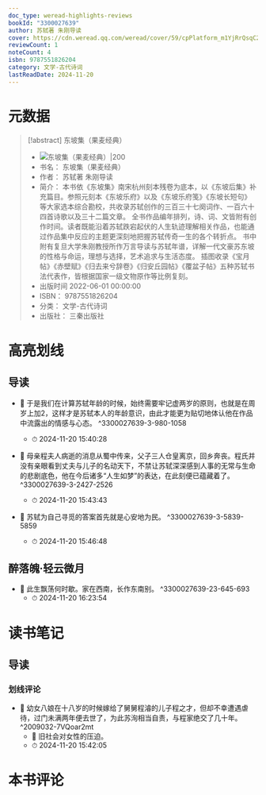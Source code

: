 ```yaml
---
doc_type: weread-highlights-reviews
bookId: "3300027639"
author: 苏轼著 朱刚导读
cover: https://cdn.weread.qq.com/weread/cover/59/cpPlatform_m1YjRrQsqC2pg4E6irGsQk/t7_cpPlatform_m1YjRrQsqC2pg4E6irGsQk.jpg
reviewCount: 1
noteCount: 4
isbn: 9787551826204
category: 文学-古代诗词
lastReadDate: 2024-11-20
---
```

# 元数据
> [!abstract] 东坡集（果麦经典）
> - ![ 东坡集（果麦经典）|200](https://cdn.weread.qq.com/weread/cover/59/cpPlatform_m1YjRrQsqC2pg4E6irGsQk/t7_cpPlatform_m1YjRrQsqC2pg4E6irGsQk.jpg)
> - 书名： 东坡集（果麦经典）
> - 作者： 苏轼著 朱刚导读
> - 简介： 本书依《东坡集》南宋杭州刻本残卷为底本，以《东坡后集》补充篇目。参照元刻本《东坡乐府》以及《东坡乐府笺》《东坡长短句》等大家选本综合勘校，共收录苏轼创作的三百三十七阕词作、一百六十四首诗歌以及三十二篇文章。
全书作品编年排列，诗、词、文皆附有创作时间。读者既能沿着苏轼跌宕起伏的人生轨迹理解相关作品，也能通过作品集中反应的主题更深刻地把握苏轼传奇一生的各个转折点。
书中附有复旦大学朱刚教授所作万言导读与苏轼年谱，详解一代文豪苏东坡的性格与命运，理想与选择，艺术追求与生活态度。
插图收录《宝月帖》《赤壁赋》《归去来兮辞卷》《归安丘园帖》《覆盆子帖》五种苏轼书法代表作，皆根据国家一级文物原作等比例复刻。
> - 出版时间 2022-06-01 00:00:00
> - ISBN： 9787551826204
> - 分类： 文学-古代诗词
> - 出版社： 三秦出版社

# 高亮划线

## 导读


- 📌 于是我们在计算苏轼年龄的时候，始终需要牢记虚两岁的原则，也就是在周岁上加2，这样才是苏轼本人的年龄意识，由此才能更为贴切地体认他在作品中流露出的情感与心态。 ^3300027639-3-980-1058
    - ⏱ 2024-11-20 15:40:28 

- 📌 母亲程夫人病逝的消息从蜀中传来，父子三人仓皇离京，回乡奔丧。程氏并没有亲眼看到丈夫与儿子的名动天下，不禁让苏轼深深感到人事的无常与生命的悲剧底色，他在今后诸多“人生如梦”的表达，在此刻便已蕴藏着了。 ^3300027639-3-2427-2526
    - ⏱ 2024-11-20 15:43:43 

- 📌 苏轼为自己寻觅的答案首先就是心安地为民。 ^3300027639-3-5839-5859
    - ⏱ 2024-11-20 15:46:48 
## 醉落魄·轻云微月


- 📌 此生飘荡何时歇。家在西南，长作东南别。 ^3300027639-23-645-693
    - ⏱ 2024-11-20 16:23:54 
# 读书笔记

## 导读

### 划线评论
- 📌 幼女八娘在十八岁的时候嫁给了舅舅程濬的儿子程之才，但却不幸遭遇虐待，过门未满两年便去世了，为此苏洵相当自责，与程家绝交了几十年。  ^2009032-7VQoar2mt
    - 💭 旧社会对女性的压迫。
    - ⏱ 2024-11-20 15:42:05
   
# 本书评论
